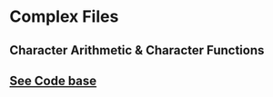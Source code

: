 # Complex Files

## Character Arithmetic & Character Functions

## [See Code base](https://adnantech.gitbook.io/code/code/c/files)

